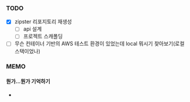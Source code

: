### TODO
- [x] zipster 리포지토리 재생성
	- [ ] api 설계
	- [ ] 프로젝트 스캐폴딩
- [ ] 무슨 컨테이너 기반의 AWS 테스트 환경이 있었는데 local 뭐시기 찾아보기(로컬 스택이었나)

### MEMO
#### 뭔가...뭔가 기억하기
* 